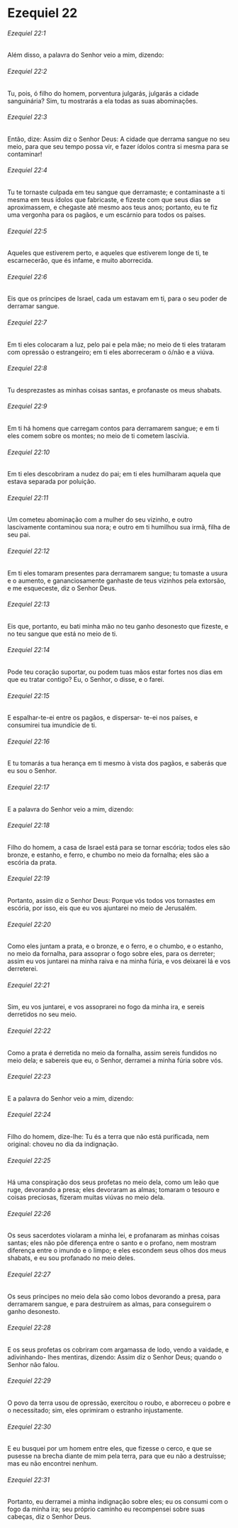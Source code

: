 # Ezequiel 22

###### Ezequiel 22:1

Além disso, a palavra do Senhor veio a mim, dizendo:

###### Ezequiel 22:2

Tu, pois, ó filho do homem, porventura julgarás, julgarás a cidade sanguinária? Sim, tu mostrarás a ela todas as suas abominações.

###### Ezequiel 22:3

Então, dize: Assim diz o Senhor Deus: A cidade que derrama sangue no seu meio, para que seu tempo possa vir, e fazer ídolos contra si mesma para se contaminar!

###### Ezequiel 22:4

Tu te tornaste culpada em teu sangue que derramaste; e contaminaste a ti mesma em teus ídolos que fabricaste, e fizeste com que seus dias se aproximassem, e chegaste até mesmo aos teus anos; portanto, eu te fiz uma vergonha para os pagãos, e um escárnio para todos os países.

###### Ezequiel 22:5

Aqueles que estiverem perto, e aqueles que estiverem longe de ti, te escarnecerão, que és infame, e muito aborrecida.

###### Ezequiel 22:6

Eis que os príncipes de Israel, cada um estavam em ti, para o seu poder de derramar sangue.

###### Ezequiel 22:7

Em ti eles colocaram a luz, pelo pai e pela mãe; no meio de ti eles trataram com opressão o estrangeiro; em ti eles aborreceram o ó/não e a viúva.

###### Ezequiel 22:8

Tu desprezastes as minhas coisas santas, e profanaste os meus shabats.

###### Ezequiel 22:9

Em ti há homens que carregam contos para derramarem sangue; e em ti eles comem sobre os montes; no meio de ti cometem lascívia.

###### Ezequiel 22:10

Em ti eles descobriram a nudez do pai; em ti eles humilharam aquela que estava separada por poluição.

###### Ezequiel 22:11

Um cometeu abominação com a mulher do seu vizinho, e outro lascivamente contaminou sua nora; e outro em ti humilhou sua irmã, filha de seu pai.

###### Ezequiel 22:12

Em ti eles tomaram presentes para derramarem sangue; tu tomaste a usura e o aumento, e gananciosamente ganhaste de teus vizinhos pela extorsão, e me esqueceste, diz o Senhor Deus.

###### Ezequiel 22:13

Eis que, portanto, eu bati minha mão no teu ganho desonesto que fizeste, e no teu sangue que está no meio de ti.

###### Ezequiel 22:14

Pode teu coração suportar, ou podem tuas mãos estar fortes nos dias em que eu tratar contigo? Eu, o Senhor, o disse, e o farei.

###### Ezequiel 22:15

E espalhar-te-ei entre os pagãos, e dispersar- te-ei nos países, e consumirei tua imundície de ti.

###### Ezequiel 22:16

E tu tomarás a tua herança em ti mesmo à vista dos pagãos, e saberás que eu sou o Senhor.

###### Ezequiel 22:17

E a palavra do Senhor veio a mim, dizendo:

###### Ezequiel 22:18

Filho do homem, a casa de Israel está para se tornar escória; todos eles são bronze, e estanho, e ferro, e chumbo no meio da fornalha; eles são a escória da prata.

###### Ezequiel 22:19

Portanto, assim diz o Senhor Deus: Porque vós todos vos tornastes em escória, por isso, eis que eu vos ajuntarei no meio de Jerusalém.

###### Ezequiel 22:20

Como eles juntam a prata, e o bronze, e o ferro, e o chumbo, e o estanho, no meio da fornalha, para assoprar o fogo sobre eles, para os derreter; assim eu vos juntarei na minha raiva e na minha fúria, e vos deixarei lá e vos derreterei.

###### Ezequiel 22:21

Sim, eu vos juntarei, e vos assoprarei no fogo da minha ira, e sereis derretidos no seu meio.

###### Ezequiel 22:22

Como a prata é derretida no meio da fornalha, assim sereis fundidos no meio dela; e sabereis que eu, o Senhor, derramei a minha fúria sobre vós.

###### Ezequiel 22:23

E a palavra do Senhor veio a mim, dizendo:

###### Ezequiel 22:24

Filho do homem, dize-lhe: Tu és a terra que não está purificada, nem original: choveu no dia da indignação.

###### Ezequiel 22:25

Há uma conspiração dos seus profetas no meio dela, como um leão que ruge, devorando a presa; eles devoraram as almas; tomaram o tesouro e coisas preciosas, fizeram muitas viúvas no meio dela.

###### Ezequiel 22:26

Os seus sacerdotes violaram a minha lei, e profanaram as minhas coisas santas; eles não põe diferença entre o santo e o profano, nem mostram diferença entre o imundo e o limpo; e eles escondem seus olhos dos meus shabats, e eu sou profanado no meio deles.

###### Ezequiel 22:27

Os seus príncipes no meio dela são como lobos devorando a presa, para derramarem sangue, e para destruírem as almas, para conseguirem o ganho desonesto.

###### Ezequiel 22:28

E os seus profetas os cobriram com argamassa de lodo, vendo a vaidade, e adivinhando- lhes mentiras, dizendo: Assim diz o Senhor Deus; quando o Senhor não falou.

###### Ezequiel 22:29

O povo da terra usou de opressão, exercitou o roubo, e aborreceu o pobre e o necessitado; sim, eles oprimiram o estranho injustamente.

###### Ezequiel 22:30

E eu busquei por um homem entre eles, que fizesse o cerco, e que se pusesse na brecha diante de mim pela terra, para que eu não a destruísse; mas eu não encontrei nenhum.

###### Ezequiel 22:31

Portanto, eu derramei a minha indignação sobre eles; eu os consumi com o fogo da minha ira; seu próprio caminho eu recompensei sobre suas cabeças, diz o Senhor Deus.

